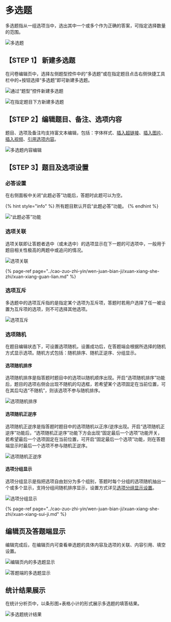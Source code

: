 # 多选题

多选题指从一组选项当中，选出其中一个或多个作为正确的答案，可指定选择数量的范围。

![&#x591A;&#x9009;&#x9898;](../.gitbook/assets/image%20%28262%29.png)

## 【STEP 1】 新建多选题

在问卷编辑页中，选择左侧题型控件中的“多选题”或在指定题目点击右侧快捷工具栏中的+按钮选择“多选题”即可新建多选题。

![&#x901A;&#x8FC7;&#x201C;&#x9898;&#x578B;&#x201D;&#x63A7;&#x4EF6;&#x65B0;&#x5EFA;&#x591A;&#x9009;&#x9898;](../.gitbook/assets/image%20%28279%29.png)

![&#x5728;&#x6307;&#x5B9A;&#x9898;&#x76EE;&#x4E0B;&#x65B9;&#x65B0;&#x5EFA;&#x591A;&#x9009;&#x9898;](../.gitbook/assets/image%20%28106%29.png)

## 【STEP 2】编辑题目、备注、选项内容

题目、选项及备注均支持富文本编辑，包括：字体样式、[插入超链接](../cao-zuo-zhi-yin/wen-juan-bian-ji/cha-ru-chao-lian-jie.md)、[插入图片](../cao-zuo-zhi-yin/wen-juan-bian-ji/cha-ru-tu-pian.md)、[插入视频](../cao-zuo-zhi-yin/wen-juan-bian-ji/cha-ru-shi-pin.md)、[引用选项内容](../cao-zuo-zhi-yin/wen-juan-bian-ji/nei-rong-yin-yong.md)。

![&#x591A;&#x9009;&#x9898;&#x5185;&#x5BB9;&#x7F16;&#x8F91;](../.gitbook/assets/image%20%2881%29.png)

## 【STEP 3】题目及选项设置

### 必答设置

在右侧面板中关闭“此题必答”功能后，答题时此题可以为空。

{% hint style="info" %}
所有题目默认开启“此题必答”功能。
{% endhint %}

![&#x201C;&#x6B64;&#x9898;&#x5FC5;&#x7B54;&#x201D;&#x529F;&#x80FD;](../.gitbook/assets/image%20%2885%29.png)

### 选项关联

选项关联即让答题者选中（或未选中）的选项显示在下一题的可选项中，一般用于题目相关性极高的两题中或追问的情况。

![&#x9009;&#x9879;&#x5173;&#x8054;](../.gitbook/assets/image%20%28122%29.png)

{% page-ref page="../cao-zuo-zhi-yin/wen-juan-bian-ji/xuan-xiang-she-zhi/xuan-xiang-guan-lian.md" %}

### 选项互斥

多选题中的选项互斥指的是指定某个选项为互斥项，答题时若用户选择了任一被设置为互斥项的选项，则不可选择其他选项。

![&#x9009;&#x9879;&#x4E92;&#x65A5;](../.gitbook/assets/image%20%28170%29.png)

### 选项随机

在题目编辑状态下，可设置选项随机，设置成功后，在答题端会根据所选择的随机方式显示选项。随机方式包括：随机排序、随机正逆序、分组显示。

#### 选项随机排序

选项随机排序是指答题时题目中的选项以随机顺序出现。开启“选项随机排序”功能后，题目的选项右侧会出现不随机的勾选框，若希望某个选项固定在当前位置，可在其后勾选“不随机”，则该选项不参与随机排序。

![&#x9009;&#x9879;&#x968F;&#x673A;&#x6392;&#x5E8F;](../.gitbook/assets/image%20%28200%29.png)

#### 选项随机正逆序

选项随机正逆序是指答题时题目中的选项随机以正序/逆序出现。开启“选项随机正逆序”功能后，“选项随机正逆序”功能下方会出现“固定最后一个选项”功能开关，若希望最后一个选项固定在当前位置，可开启“固定最后一个选项”功能，则在答题端显示时最后一个选项不参与随机正逆序。

![&#x9009;&#x9879;&#x968F;&#x673A;&#x6B63;&#x9006;&#x5E8F;](../.gitbook/assets/image.png)

#### 选项分组显示

选项分组显示是指把选项自由划分为多个组别，答题时每个分组的选项随机抽出一个或多个显示，支持分组间随机排序显示，设置方式详见[选项分组显示设置](../cao-zuo-zhi-yin/wen-juan-bian-ji/xuan-xiang-she-zhi/xuan-xiang-sui-ji.md#xuan-xiang-fen-zu-xian-shi)。

![&#x9009;&#x9879;&#x5206;&#x7EC4;&#x663E;&#x793A;](../.gitbook/assets/image%20%28138%29.png)

{% page-ref page="../cao-zuo-zhi-yin/wen-juan-bian-ji/xuan-xiang-she-zhi/xuan-xiang-sui-ji.md" %}

## 编辑页及答题端显示

编辑完成后，在编辑页内可查看单选题的具体内容及选项的关联、内容引用、填空设置。

![&#x7F16;&#x8F91;&#x9875;&#x5185;&#x7684;&#x591A;&#x9009;&#x9898;&#x663E;&#x793A;](../.gitbook/assets/image%20%28326%29.png)

![&#x7B54;&#x9898;&#x7AEF;&#x7684;&#x591A;&#x9009;&#x9898;&#x663E;&#x793A;](../.gitbook/assets/image%20%28316%29.png)

## 统计结果展示

在统计分析页中，以条形图+表格小计的形式展示多选题的填答结果。

![&#x591A;&#x9009;&#x9898;&#x7EDF;&#x8BA1;&#x7ED3;&#x679C;](../.gitbook/assets/image%20%28245%29.png)



